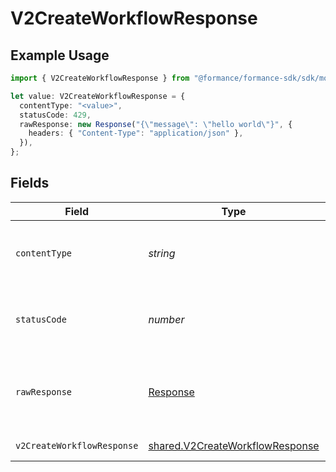 # V2CreateWorkflowResponse

## Example Usage

```typescript
import { V2CreateWorkflowResponse } from "@formance/formance-sdk/sdk/models/operations";

let value: V2CreateWorkflowResponse = {
  contentType: "<value>",
  statusCode: 429,
  rawResponse: new Response("{\"message\": \"hello world\"}", {
    headers: { "Content-Type": "application/json" },
  }),
};
```

## Fields

| Field                                                                                     | Type                                                                                      | Required                                                                                  | Description                                                                               |
| ----------------------------------------------------------------------------------------- | ----------------------------------------------------------------------------------------- | ----------------------------------------------------------------------------------------- | ----------------------------------------------------------------------------------------- |
| `contentType`                                                                             | *string*                                                                                  | :heavy_check_mark:                                                                        | HTTP response content type for this operation                                             |
| `statusCode`                                                                              | *number*                                                                                  | :heavy_check_mark:                                                                        | HTTP response status code for this operation                                              |
| `rawResponse`                                                                             | [Response](https://developer.mozilla.org/en-US/docs/Web/API/Response)                     | :heavy_check_mark:                                                                        | Raw HTTP response; suitable for custom response parsing                                   |
| `v2CreateWorkflowResponse`                                                                | [shared.V2CreateWorkflowResponse](../../../sdk/models/shared/v2createworkflowresponse.md) | :heavy_minus_sign:                                                                        | Created workflow                                                                          |